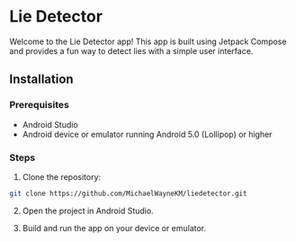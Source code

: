 # Lie Detector

Welcome to the Lie Detector app! This app is built using Jetpack Compose and provides a fun way to detect lies with a simple user interface.

## Installation

### Prerequisites

- Android Studio
- Android device or emulator running Android 5.0 (Lollipop) or higher

### Steps

1. Clone the repository:

```bash
git clone https://github.com/MichaelWayneKM/liedetector.git
```

2. Open the project in Android Studio.

3. Build and run the app on your device or emulator.
